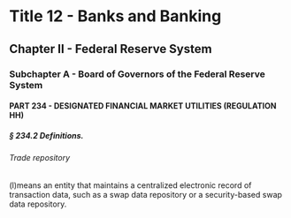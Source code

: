 
# Title 12 - Banks and Banking
## Chapter II - Federal Reserve System
### Subchapter A - Board of Governors of the Federal Reserve System
#### PART 234 - DESIGNATED FINANCIAL MARKET UTILITIES (REGULATION HH)
##### § 234.2 Definitions.
###### Trade repository

(l)means an entity that maintains a centralized electronic record of transaction data, such as a swap data repository or a security-based swap data repository.
